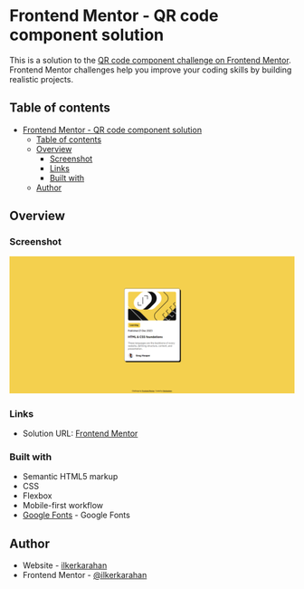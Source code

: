 # Frontend Mentor - QR code component solution

This is a solution to the [QR code component challenge on Frontend Mentor](https://www.frontendmentor.io/challenges/qr-code-component-iux_sIO_H). Frontend Mentor challenges help you improve your coding skills by building realistic projects. 

## Table of contents

- [Frontend Mentor - QR code component solution](#frontend-mentor---qr-code-component-solution)
  - [Table of contents](#table-of-contents)
  - [Overview](#overview)
    - [Screenshot](#screenshot)
    - [Links](#links)
    - [Built with](#built-with)
  - [Author](#author)

## Overview

### Screenshot

![](screenshot.png)

### Links

- Solution URL: [Frontend Mentor](https://www.frontendmentor.io/solutions/qrcode-component-html-and-css-flexbox-hekpgn02C8)

### Built with

- Semantic HTML5 markup
- CSS 
- Flexbox
- Mobile-first workflow
- [Google Fonts](https://fonts.google.com) - Google Fonts


## Author

- Website - [ilkerkarahan](https://ilkerkarahan.com)
- Frontend Mentor - [@ilkerkarahan](https://www.frontendmentor.io/profile/ilkerkarahan)
